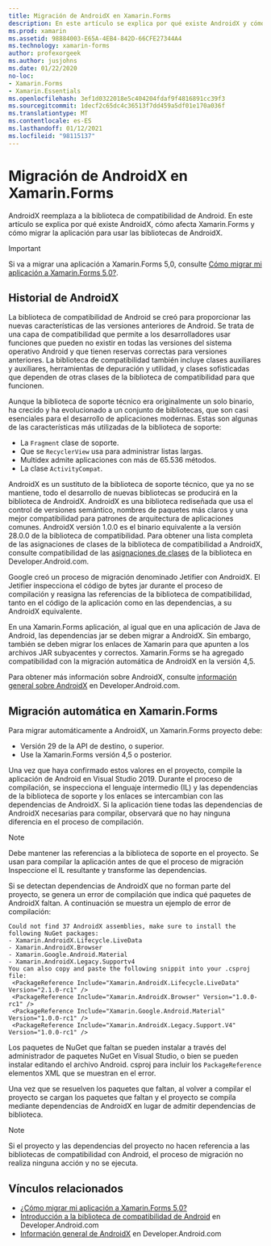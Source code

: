 ```yaml
---
title: Migración de AndroidX en Xamarin.Forms
description: En este artículo se explica por qué existe AndroidX y cómo migrar a AndroidX en la Xamarin.Forms aplicación.
ms.prod: xamarin
ms.assetid: 98884003-E65A-4EB4-842D-66CFE27344A4
ms.technology: xamarin-forms
author: profexorgeek
ms.author: jusjohns
ms.date: 01/22/2020
no-loc:
- Xamarin.Forms
- Xamarin.Essentials
ms.openlocfilehash: 3ef1d0322018e5c404204fdaf9f4816891cc39f3
ms.sourcegitcommit: 1decf2c65dc4c36513f7dd459a5df01e170a036f
ms.translationtype: MT
ms.contentlocale: es-ES
ms.lasthandoff: 01/12/2021
ms.locfileid: "98115137"
---
```

# <a name="androidx-migration-in-no-locxamarinforms"></a>Migración de AndroidX en Xamarin.Forms

AndroidX reemplaza a la biblioteca de compatibilidad de Android. En este artículo se explica por qué existe AndroidX, cómo afecta Xamarin.Forms y cómo migrar la aplicación para usar las bibliotecas de AndroidX.

> [!IMPORTANT]
> Si va a migrar una aplicación a Xamarin.Forms 5,0, consulte [Cómo migrar mi aplicación a Xamarin.Forms 5,0?](~/xamarin-forms/troubleshooting/questions/forms5-migration.md).

## <a name="history-of-androidx"></a>Historial de AndroidX

La biblioteca de compatibilidad de Android se creó para proporcionar las nuevas características de las versiones anteriores de Android. Se trata de una capa de compatibilidad que permite a los desarrolladores usar funciones que pueden no existir en todas las versiones del sistema operativo Android y que tienen reservas correctas para versiones anteriores. La biblioteca de compatibilidad también incluye clases auxiliares y auxiliares, herramientas de depuración y utilidad, y clases sofisticadas que dependen de otras clases de la biblioteca de compatibilidad para que funcionen.

Aunque la biblioteca de soporte técnico era originalmente un solo binario, ha crecido y ha evolucionado a un conjunto de bibliotecas, que son casi esenciales para el desarrollo de aplicaciones modernas. Estas son algunas de las características más utilizadas de la biblioteca de soporte:

- La `Fragment` clase de soporte.
- Que se `RecyclerView` usa para administrar listas largas.
- Multidex admite aplicaciones con más de 65.536 métodos.
- La clase `ActivityCompat`.

AndroidX es un sustituto de la biblioteca de soporte técnico, que ya no se mantiene, todo el desarrollo de nuevas bibliotecas se producirá en la biblioteca de AndroidX. AndroidX es una biblioteca rediseñada que usa el control de versiones semántico, nombres de paquetes más claros y una mejor compatibilidad para patrones de arquitectura de aplicaciones comunes. AndroidX versión 1.0.0 es el binario equivalente a la versión 28.0.0 de la biblioteca de compatibilidad. Para obtener una lista completa de las asignaciones de clases de la biblioteca de compatibilidad a AndroidX, consulte compatibilidad de las [asignaciones de clases](https://developer.android.com/jetpack/androidx/migrate/class-mappings) de la biblioteca en Developer.Android.com.

Google creó un proceso de migración denominado Jetifier con AndroidX. El Jetifier inspecciona el código de bytes jar durante el proceso de compilación y reasigna las referencias de la biblioteca de compatibilidad, tanto en el código de la aplicación como en las dependencias, a su AndroidX equivalente.

En una Xamarin.Forms aplicación, al igual que en una aplicación de Java de Android, las dependencias jar se deben migrar a AndroidX. Sin embargo, también se deben migrar los enlaces de Xamarin para que apunten a los archivos JAR subyacentes y correctos. Xamarin.Forms se ha agregado compatibilidad con la migración automática de AndroidX en la versión 4,5.

Para obtener más información sobre AndroidX, consulte [información general sobre AndroidX](https://developer.android.com/jetpack/androidx) en Developer.Android.com.

## <a name="automatic-migration-in-no-locxamarinforms"></a>Migración automática en Xamarin.Forms

Para migrar automáticamente a AndroidX, un Xamarin.Forms proyecto debe:

- Versión 29 de la API de destino, o superior.
- Use la Xamarin.Forms versión 4,5 o posterior.

Una vez que haya confirmado estos valores en el proyecto, compile la aplicación de Android en Visual Studio 2019. Durante el proceso de compilación, se inspecciona el lenguaje intermedio (IL) y las dependencias de la biblioteca de soporte y los enlaces se intercambian con las dependencias de AndroidX. Si la aplicación tiene todas las dependencias de AndroidX necesarias para compilar, observará que no hay ninguna diferencia en el proceso de compilación.

> [!NOTE]
> Debe mantener las referencias a la biblioteca de soporte en el proyecto. Se usan para compilar la aplicación antes de que el proceso de migración Inspeccione el IL resultante y transforme las dependencias.

Si se detectan dependencias de AndroidX que no forman parte del proyecto, se genera un error de compilación que indica qué paquetes de AndroidX faltan. A continuación se muestra un ejemplo de error de compilación:

```
Could not find 37 AndroidX assemblies, make sure to install the following NuGet packages:
- Xamarin.AndroidX.Lifecycle.LiveData
- Xamarin.AndroidX.Browser
- Xamarin.Google.Android.Material
- Xamarin.AndroidX.Legacy.Supportv4
You can also copy and paste the following snippit into your .csproj file:
 <PackageReference Include="Xamarin.AndroidX.Lifecycle.LiveData" Version="2.1.0-rc1" />
 <PackageReference Include="Xamarin.AndroidX.Browser" Version="1.0.0-rc1" />
 <PackageReference Include="Xamarin.Google.Android.Material" Version="1.0.0-rc1" />
 <PackageReference Include="Xamarin.AndroidX.Legacy.Support.V4" Version="1.0.0-rc1" />
```

Los paquetes de NuGet que faltan se pueden instalar a través del administrador de paquetes NuGet en Visual Studio, o bien se pueden instalar editando el archivo Android. csproj para incluir los `PackageReference` elementos XML que se muestran en el error.

Una vez que se resuelven los paquetes que faltan, al volver a compilar el proyecto se cargan los paquetes que faltan y el proyecto se compila mediante dependencias de AndroidX en lugar de admitir dependencias de biblioteca.

> [!NOTE]
> Si el proyecto y las dependencias del proyecto no hacen referencia a las bibliotecas de compatibilidad con Android, el proceso de migración no realiza ninguna acción y no se ejecuta.

## <a name="related-links"></a>Vínculos relacionados

- [¿Cómo migrar mi aplicación a Xamarin.Forms 5,0?](~/xamarin-forms/troubleshooting/questions/forms5-migration.md)
- [Introducción a la biblioteca de compatibilidad de Android](https://developer.android.com/topic/libraries/support-library/index) en Developer.Android.com
- [Información general de AndroidX](https://developer.android.com/jetpack/androidx) en Developer.Android.com
